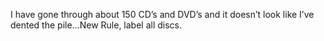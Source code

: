 <!--
id: 216074416
link: http://kevinisom.info/post/216074416/i-have-gone-through-about-150-cds-and-dvds-and
slug: i-have-gone-through-about-150-cds-and-dvds-and
date: Sun Oct 18 2009 18:59:13 GMT+1300 (NZDT)
raw: {"blog_name":"kevinisom","id":216074416,"post_url":"http://kevinisom.info/post/216074416/i-have-gone-through-about-150-cds-and-dvds-and","slug":"i-have-gone-through-about-150-cds-and-dvds-and","type":"text","date":"2009-10-18 05:59:13 GMT","timestamp":1255845553,"state":"published","format":"html","reblog_key":"6Qfj41ac","tags":[],"short_url":"http://tmblr.co/Zw68YyCuGYm","highlighted":[],"feed_item":"http://twitter.com/kev_nz/statuses/4960203961","from_feed_id":"650289","note_count":0,"title":null,"body":"<p>I have gone through about 150 CD&#8217;s and DVD&#8217;s and it doesn&#8217;t look like I&#8217;ve dented the pile&#8230;New Rule, label all discs.</p>"}
publish: 2009-10-018
tags: 
title: null
-->


I have gone through about 150 CD’s and DVD’s and it doesn’t look like
I’ve dented the pile…New Rule, label all discs.


